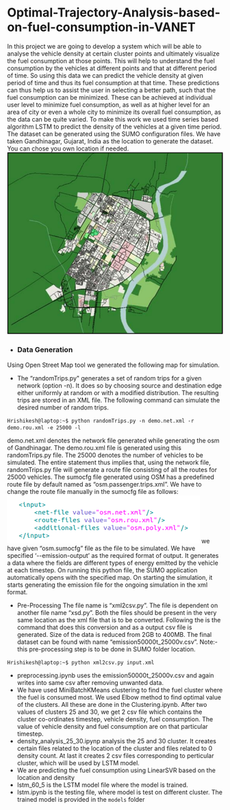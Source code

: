 # Optimal-Trajectory-Analysis-based-on-fuel-consumption-in-VANET
In this project we are going to develop a system which will be able to analyse the vehicle density at certain cluster points and ultimately visualize the fuel consumption at those points. This will help to understand the fuel consumption by the vehicles at different points and that at different period of time. So using this data we can predict the vehicle density at given period of time and thus its fuel consumption at that time. These predictions can thus help us to assist the user in selecting a better path, such that the fuel consumption can be minimized. These can be achieved at individual user level to minimize fuel consumption, as well as at higher level for an area of city or even a whole city to minimize its overall fuel consumption, as the data can be quite varied. To make this work we used time series based algorithm LSTM to predict the density of the vehicles at a given time period.
The dataset can be generated using the SUMO configuration files. We have taken Gandhinagar, Gujarat, India as the location to generate the dataset. You can chose you own location if needed. ![alt text](https://github.com/Hrishikeshvachhani/Optimal-Trajectory-Analysis-based-on-fuel-consumption-in-VANET/blob/main/Images/Gnagar%20map.PNG)


* ### Data Generation
Using Open Street Map tool we generated the following map for simulation.
 * The “randomTrips.py" generates a set of random trips for a given network (option -n). It does so by choosing source and destination edge either uniformly at random or with a modified distribution. The resulting trips are stored in an XML file. The following command can simulate the desired number of random trips.
 ```console
Hrishikesh@laptop:~$ python randomTrips.py -n demo.net.xml -r demo.rou.xml -e 25000 -l
```
demo.net.xml denotes the network file generated while generating the osm of Gandhinagar. The demo.rou.xml file is generated using this randomTrips.py file. The 25000 denotes the number of vehicles to be simulated. The entire statement thus implies that, using the network file, randomTrips.py file will generate a route file consisting of all the routes for 25000 vehicles.
The sumocfg file generated using OSM has a predefined route file by default named as “osm.passenger.trips.xml”. We have to change the route file manually in the sumocfg file as follows:
![alt text](https://github.com/Hrishikeshvachhani/Optimal-Trajectory-Analysis-based-on-fuel-consumption-in-VANET/blob/main/Images/Sumocfg%20file.png)
we have given “osm.sumocfg” file as the file to be simulated. We have specified ‘--emission-output’ as the required format of output. It generates a data where the fields are different types of energy emitted by the vehicle at each timestep. On running this python file, the SUMO application automatically opens with the specified map. On starting the simulation, it starts generating the emission file for the ongoing simulation in the xml format.
* Pre-Processing
The file name is “xml2csv.py”. The file is dependent on another file name “xsd.py”. Both the files should be present in the very same location as the xml file that is to be converted. Following the is the command that does this conversion and as a output csv file is generated. Size of the data is reduced from 2GB to 400MB. The final dataset can be found with name “emission50000t_25000v.csv”. 
Note:- this pre-processing step is to be done in SUMO folder location.
 ```console
Hrishikesh@laptop:~$ python xml2csv.py input.xml
```

 * preprocessing.ipynb uses the emission50000t_25000v.csv and again writes into same csv after removing unwanted data.
 * We have used MiniBatchKMeans clustering to find the fuel cluster where the fuel is consumed most. We used Elbow method to find optimal value of the clusters. All these are done in the Clustering.ipynb. After two values of clusters 25 and 30, we get 2 csv file which contains the cluster co-ordinates timestep, vehicle density, fuel consumption. The value of vehicle density and fuel consumption are on that particular timestep. 
 * density_analysis_25_30.ipynp analysis the 25 and 30 cluster. It creates certain files related to the location of the cluster and files related to 0 density count. At last it creates 2 csv files corresponding to perticular cluster, which will be used by LSTM model.
 * We are predicting the fuel consumption using LinearSVR based on the location and density
 * lstm_60_5 is the LSTM model file where the model is trained.
 * lstm.ipynb is the testing file, where model is test on different cluster. The trained model is provided in the `models` folder
